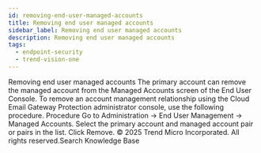 ```yaml
---
id: removing-end-user-managed-accounts
title: Removing end user managed accounts
sidebar_label: Removing end user managed accounts
description: Removing end user managed accounts
tags:
  - endpoint-security
  - trend-vision-one
---
```


 Removing end user managed accounts The primary account can remove the managed account from the Managed Accounts screen of the End User Console. To remove an account management relationship using the Cloud Email Gateway Protection administrator console, use the following procedure. Procedure Go to Administration → End User Management → Managed Accounts. Select the primary account and managed account pair or pairs in the list. Click Remove. © 2025 Trend Micro Incorporated. All rights reserved.Search Knowledge Base